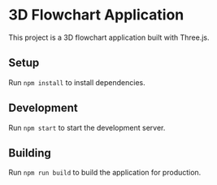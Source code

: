 # 3D Flowchart Application

This project is a 3D flowchart application built with Three.js.

## Setup

Run `npm install` to install dependencies.

## Development

Run `npm start` to start the development server.

## Building

Run `npm run build` to build the application for production.
